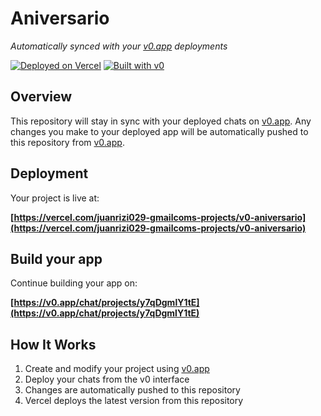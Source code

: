 # Aniversario

*Automatically synced with your [v0.app](https://v0.app) deployments*

[![Deployed on Vercel](https://img.shields.io/badge/Deployed%20on-Vercel-black?style=for-the-badge&logo=vercel)](https://vercel.com/juanrizi029-gmailcoms-projects/v0-aniversario)
[![Built with v0](https://img.shields.io/badge/Built%20with-v0.app-black?style=for-the-badge)](https://v0.app/chat/projects/y7qDgmlY1tE)

## Overview

This repository will stay in sync with your deployed chats on [v0.app](https://v0.app).
Any changes you make to your deployed app will be automatically pushed to this repository from [v0.app](https://v0.app).

## Deployment

Your project is live at:

**[https://vercel.com/juanrizi029-gmailcoms-projects/v0-aniversario](https://vercel.com/juanrizi029-gmailcoms-projects/v0-aniversario)**

## Build your app

Continue building your app on:

**[https://v0.app/chat/projects/y7qDgmlY1tE](https://v0.app/chat/projects/y7qDgmlY1tE)**

## How It Works

1. Create and modify your project using [v0.app](https://v0.app)
2. Deploy your chats from the v0 interface
3. Changes are automatically pushed to this repository
4. Vercel deploys the latest version from this repository